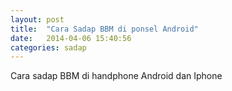 ```yaml
---
layout: post
title:  "Cara Sadap BBM di ponsel Android"
date:   2014-04-06 15:40:56
categories: sadap
---
```


Cara sadap BBM di handphone Android dan Iphone

[jekyll-gh]: https://github.com/mojombo/jekyll
[jekyll]:    http://jekyllrb.com
